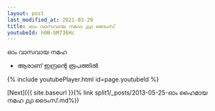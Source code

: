 ```yaml
---
layout: post
last_modified_at: 2021-03-29
title: ഓം വാസവായ നമഹ ൧൧ ടൈംസ്
youtubeId: h0B-bM736Hc
---
```

 
 
 ഓം വാസവായ നമഹ 
 
 -  ആരാണ് ഇന്ദ്രന്റെ രൂപത്തിൽ 
 
  
 
  
 
 
 
 
 
 


{% include youtubePlayer.html id=page.youtubeId %}
 
[Next]({{ site.baseurl }}{% link  split1/_posts/2013-05-25-ഓം ഹൈമായ നമഹ ൧൧ ടൈംസ്.md%})
 
